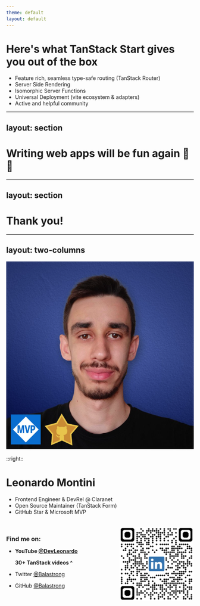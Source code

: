 ```yaml
---
theme: default
layout: default
---
```


# Here's what TanStack Start gives you out of the box

- Feature rich, seamless type-safe routing (TanStack Router)
- Server Side Rendering
- Isomorphic Server Functions
- Universal Deployment (vite ecosystem & adapters)
- Active and helpful community

---
layout: section
---

# Writing web apps will be fun again 🎉🎉

---
layout: section
---

# Thank you!

---
layout: two-columns
---

![Propic](.demo/slides/img/propic.png)

::right::
# Leonardo Montini

- Frontend Engineer & DevRel @ Claranet
- Open Source Maintainer (TanStack Form)
- GitHub Star & Microsoft MVP

<br />

<div style="float: left">

<h3 style="margin-bottom: 10px">Find me on:</h3>

- **YouTube [@DevLeonardo](https://www.youtube.com/@DevLeonardo)**
  
  **30+ TanStack videos ^**
- Twitter [@Balastrong](https://twitter.com/Balastrong)
- GitHub [@Balastrong](https://github.com/Balastrong)

</div>
<div style="float: right">
    <img src=".demo/slides/img/qrlinkedin.png" alt="LinkedIn QR Code" width="200" height="200" style="border-radius: 10px;"/>
</div>

